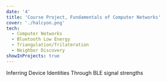 ```yaml
---
date: '4'
title: 'Course Project, Fundamentals of Computer Networks'
cover: './halcyon.png'
tech:
  - Computer Networks
  - Bluetooth Low Energy
  - Triangulation/Trilateration
  - Neighbor Discovery
showInProjects: true
---
```


Inferring Device Identities Through BLE signal strengths
